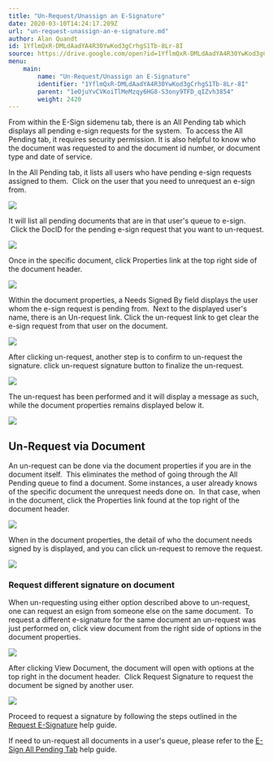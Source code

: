 ```yaml
---
title: "Un-Request/Unassign an E-Signature"
date: 2020-03-10T14:24:17.209Z
url: "un-request-unassign-an-e-signature.md"
author: Alan Quandt
id: 1YflmQxR-DMLdAadYA4R30YwKod3gCrhgS1Tb-8Lr-8I
source: https://drive.google.com/open?id=1YflmQxR-DMLdAadYA4R30YwKod3gCrhgS1Tb-8Lr-8I
menu:
    main:
        name: "Un-Request/Unassign an E-Signature"
        identifier: "1YflmQxR-DMLdAadYA4R30YwKod3gCrhgS1Tb-8Lr-8I"
        parent: "1eOjuYvCVKoiTlMeMzqy6HG8-S3ony9TFD_qIZvh3854"
        weight: 2420
---
```

From within the E-Sign sidemenu tab, there is an All Pending tab which displays all pending e-sign requests for the system.  To access the All Pending tab, it requires security permission. It is also helpful to know who the document was requested to and the document id number, or document type and date of service.

In the All Pending tab, it lists all users who have pending e-sign requests assigned to them.  Click on the user that you need to unrequest an e-sign from.



![](external_files/524b3e17e019480960ef5599cec180c8.png)



It will list all pending documents that are in that user's queue to e-sign.  Click the DocID for the pending e-sign request that you want to un-request.



![](external_files/0bf0f239f8bd492b8eaeb2d8ac0b32b8.png)



Once in the specific document, click Properties link at the top right side of the document header.



![](external_files/ca2ca025a9992de1ea9c01859fe8a07f.png)



Within the document properties, a Needs Signed By field displays the user whom the e-sign request is pending from.  Next to the displayed user's name, there is an Un-request link. Click the un-request link to get clear the e-sign request from that user on the document.



![](external_files/b06860c9d1b1392d6192f904cceb7147.png)



After clicking un-request, another step is to confirm to un-request the signature. click un-request signature button to finalize the un-request.



![](external_files/902c4fb04451132eb6a57804d554e807.png)



The un-request has been performed and it will display a message as such, while the document properties remains displayed below it.



![](external_files/6a464ca53b0a6267643d496a5e2984c7.png)





## Un-Request via Document

An un-request can be done via the document properties if you are in the document itself.  This eliminates the method of going through the All Pending queue to find a document. Some instances, a user already knows of the specific document the unrequest needs done on.  In that case, when in the document, click the Properties link found at the top right of the document header.



![](external_files/72ffcada0af89440537915b5495986dc.png)



When in the document properties, the detail of who the document needs signed by is displayed, and you can click un-request to remove the request.



![](external_files/8cd7f17fa2f4d598e19c7d4eb116bba8.png)

### Request different signature on document

When un-requesting using either option described above to un-request, one can request an esign from someone else on the same document.  To request a different e-signature for the same document an un-request was just performed on, click view document from the right side of options in the document properties.



![](external_files/e20dda2ab6c35859110468fadc2a03c0.png)



After clicking View Document, the document will open with options at the top right in the document header.  Click Request Signature to request the document be signed by another user.



![](external_files/e1dc014c18ced5bb203e073741a7b39e.png)



Proceed to request a signature by following the steps outlined in the [Request E-Signature](request-e-signature.md) help guide.

If need to un-request all documents in a user's queue, please refer to the [E-Sign All Pending Tab](e-sign-all-pending-tab.md) help guide.



